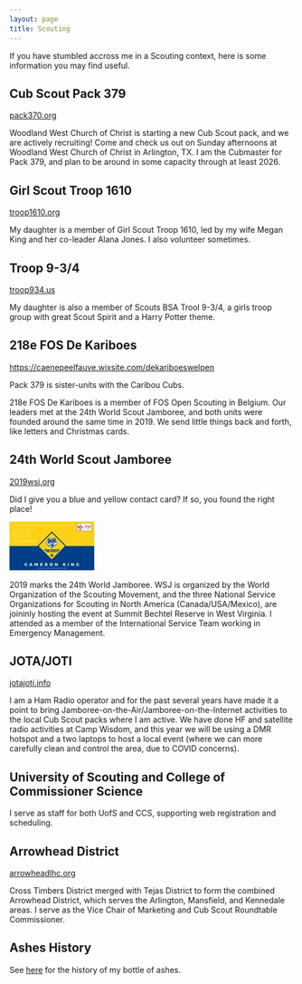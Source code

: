 ```yaml
---
layout: page
title: Scouting
---
```


If you have stumbled accross me in a Scouting context, here is some information
you may find useful.

## Cub Scout Pack 379
[pack370.org](https://www.pack379.org)

Woodland West Church of Christ is starting a new Cub Scout pack, and we are
actively recruiting! Come and check us out on Sunday afternoons at Woodland
West Church of Christ in Arlington, TX.  I am the Cubmaster for Pack 379, 
and plan to be around in some capacity through at least 2026.

## Girl Scout Troop 1610
[troop1610.org](http://www.troop1610.org)

My daughter is a member of Girl Scout Troop 1610, led by my wife Megan King and
her co-leader Alana Jones.  I also volunteer sometimes.

## Troop 9-3/4
[troop934.us](https://www.troop934.us)

My daughter is also a member of Scouts BSA Trool 9-3/4, a girls troop group 
with great Scout Spirit and a Harry Potter theme.

## 218e FOS De Kariboes
https://caenepeelfauve.wixsite.com/dekariboeswelpen

Pack 379 is sister-units with the Caribou Cubs.

218e FOS De Kariboes is a member of FOS Open Scouting in Belgium.  Our leaders
met at the 24th World Scout Jamboree, and both units were founded around the
same time in 2019. We send little things back and forth, like letters and
Christmas cards.

## 24th World Scout Jamboree
[2019wsj.org](https://www.2019wsj.org)

Did I give you a blue and yellow contact card? If so, you found the right
place!

![24th World Scout Jamboree contact card for Cameron King][wsjcc]

2019 marks the 24th World Jamboree. WSJ is organized by the World
Organization of the Scouting Movement, and the three National Service
Organizations for Scouting in North America (Canada/USA/Mexico), are joininly
hosting the event at Summit Bechtel Reserve in West Virginia. I attended as a
member of the International Service Team working in Emergency Management.

[wsjcc]: /public/content/images/wsj19-contact-card.jpg

## JOTA/JOTI
[jotajoti.info](https://www.jotajoti.info)

I am a Ham Radio operator and for the past several years have made it a point
to bring Jamboree-on-the-Air/Jamboree-on-the-Internet activities to the local
Cub Scout packs where I am active.  We have done HF and satellite radio
activities at Camp Wisdom, and this year we will be using a DMR hotspot and a
two laptops to host a local event (where we can more carefully clean and
control the area, due to COVID concerns).

## University of Scouting and College of Commissioner Science

I serve as staff for both UofS and CCS, supporting web registration and scheduling.

## Arrowhead District
[arrowheadlhc.org](https://www.arrowheadlhc.org)

Cross Timbers District merged with Tejas District to form the combined 
Arrowhead District, which serves the Arlington, Mansfield, and Kennedale 
areas.  I serve as the Vice Chair of Marketing and Cub Scout Roundtable 
Commissioner.

## Ashes History
See [here](/ashes/) for the history of my bottle of ashes.

